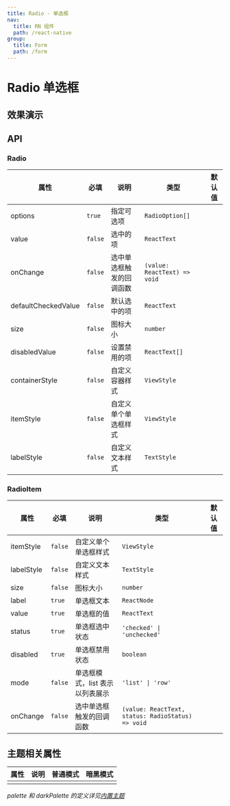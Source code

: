 ```yaml
---
title: Radio - 单选框
nav:
  title: RN 组件
  path: /react-native
group:
  title: Form
  path: /form
---
```


# Radio 单选框

## 效果演示

## API

### Radio

| 属性                | 必填    | 说明                     | 类型                         | 默认值 |
| ------------------- | ------- | ------------------------ | ---------------------------- | ------ |
| options             | `true`  | 指定可选项               | `RadioOption[]`              |        |
| value               | `false` | 选中的项                 | `ReactText`                  |        |
| onChange            | `false` | 选中单选框触发的回调函数 | `(value: ReactText) => void` |        |
| defaultCheckedValue | `false` | 默认选中的项             | `ReactText`                  |        |
| size                | `false` | 图标大小                 | `number`                     |        |
| disabledValue       | `false` | 设置禁用的项             | `ReactText[]`                |        |
| containerStyle      | `false` | 自定义容器样式           | `ViewStyle`                  |        |
| itemStyle           | `false` | 自定义单个单选框样式     | `ViewStyle`                  |        |
| labelStyle          | `false` | 自定义文本样式           | `TextStyle`                  |        |

### RadioItem

| 属性       | 必填    | 说明                            | 类型                                              | 默认值 |
| ---------- | ------- | ------------------------------- | ------------------------------------------------- | ------ |
| itemStyle  | `false` | 自定义单个单选框样式            | `ViewStyle`                                       |        |
| labelStyle | `false` | 自定义文本样式                  | `TextStyle`                                       |        |
| size       | `false` | 图标大小                        | `number`                                          |        |
| label      | `true`  | 单选框文本                      | `ReactNode`                                       |        |
| value      | `true`  | 单选框的值                      | `ReactText`                                       |        |
| status     | `true`  | 单选框选中状态                  | `'checked' \| 'unchecked'`                        |        |
| disabled   | `true`  | 单选框禁用状态                  | `boolean`                                         |        |
| mode       | `false` | 单选框模式，list 表示以列表展示 | `'list' \| 'row'`                                 |        |
| onChange   | `false` | 选中单选框触发的回调函数        | `(value: ReactText, status: RadioStatus) => void` |        |

## 主题相关属性

| 属性 | 说明 | 普通模式 | 暗黑模式 |
| ---- | ---- | -------- | -------- |
|      |      |          |          |

_palette 和 darkPalette 的定义详见[内置主题](/react-native/theme)_
